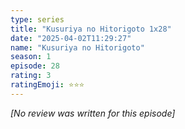 ```yaml
---
type: series
title: "Kusuriya no Hitorigoto 1x28"
date: "2025-04-02T11:29:27"
name: "Kusuriya no Hitorigoto"
season: 1
episode: 28
rating: 3
ratingEmoji: ⭐️⭐️⭐️
---
```


*[No review was written for this episode]*
